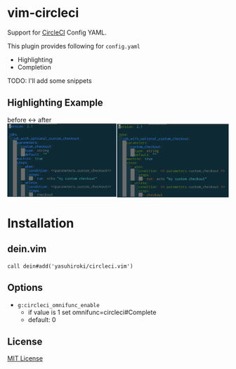 # vim-circleci

Support for [CircleCI](https://circleci.com/) Config YAML.

This plugin provides following for `config.yaml`

- Highlighting
- Completion

TODO: I'll add some snippets

## Highlighting Example


before <-> after
![IMG](./img/highlight_sample.png)

# Installation

## dein.vim

```vim
call dein#add('yasuhiroki/circleci.vim')
```

## Options

- `g:circleci_omnifunc_enable`
  - if value is 1 set omnifunc=circleci#Complete
  - default: 0

## License

[MIT License](License.txt)
